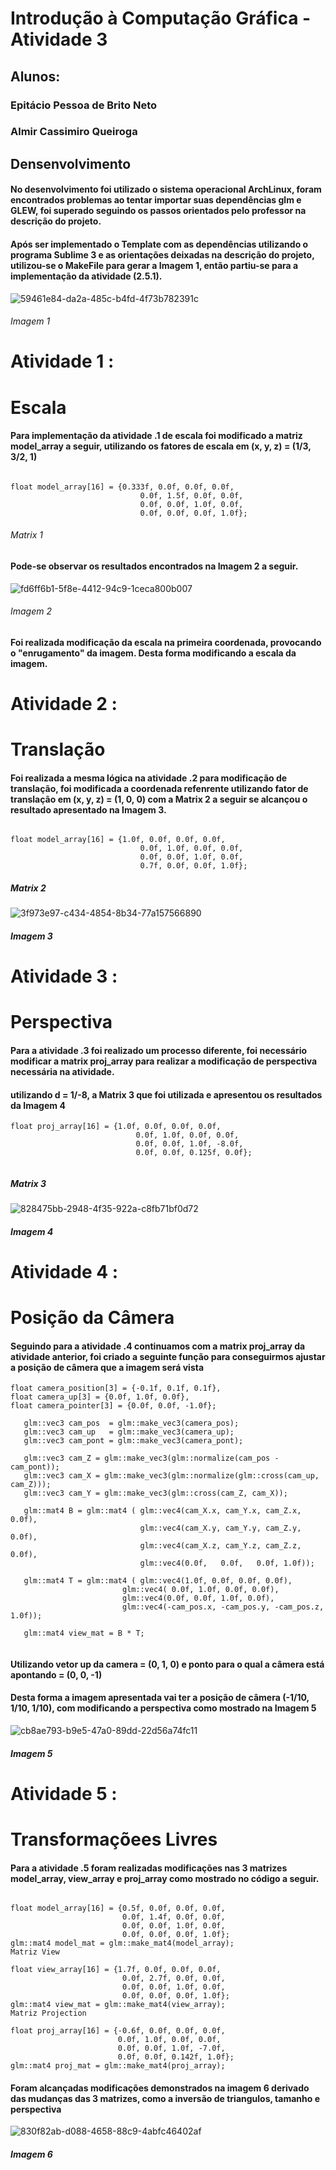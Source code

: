 # Introdução à Computação Gráfica - Atividade 3
## <b>Alunos:</b>

### Epitácio Pessoa de Brito Neto

### Almir Cassimiro Queiroga

## Densenvolvimento

#### No desenvolvimento foi utilizado o sistema operacional ArchLinux, foram encontrados problemas ao tentar importar suas dependências glm e GLEW, foi superado seguindo os passos orientados pelo professor na descrição do projeto.
#### Após ser implementado o Template com as dependências utilizando o programa Sublime 3 e as orientações deixadas na descrição do projeto, utilizou-se o MakeFile para gerar a Imagem 1, então partiu-se para a implementação da atividade (2.5.1).



![59461e84-da2a-485c-b4fd-4f73b782391c](https://user-images.githubusercontent.com/28552417/101514721-5887c780-395c-11eb-8324-7af0d47d26a6.jpg)
###### Imagem 1

# Atividade 1 : 
# Escala

#### Para implementação da atividade .1 de escala foi modificado a matriz model_array a seguir, utilizando os fatores de escala em (x, y, z) = (1/3, 3/2, 1)


```

float model_array[16] = {0.333f, 0.0f, 0.0f, 0.0f, 
                             0.0f, 1.5f, 0.0f, 0.0f, 
                             0.0f, 0.0f, 1.0f, 0.0f, 
                             0.0f, 0.0f, 0.0f, 1.0f};
```
                             
###### Matrix 1

#### Pode-se observar os resultados encontrados na Imagem 2 a seguir.

![fd6ff6b1-5f8e-4412-94c9-1ceca800b007](https://user-images.githubusercontent.com/28552417/101514935-9258ce00-395c-11eb-8ff4-1de55f440051.jpg)
###### Imagem 2

#### Foi realizada modificação da escala na primeira coordenada, provocando o "enrugamento" da imagem. Desta forma modificando a escala da imagem.

# Atividade 2 : 
# Translação

#### Foi realizada a mesma lógica na atividade .2 para modificação de translação, foi modificada a coordenada refenrente utilizando fator de translação em (x, y, z) = (1, 0, 0) com a Matrix 2 a seguir se alcançou o resultado apresentado na Imagem 3.

```

float model_array[16] = {1.0f, 0.0f, 0.0f, 0.0f, 
                             0.0f, 1.0f, 0.0f, 0.0f, 
                             0.0f, 0.0f, 1.0f, 0.0f, 
                             0.7f, 0.0f, 0.0f, 1.0f};
```

##### Matrix 2

![3f973e97-c434-4854-8b34-77a157566890](https://user-images.githubusercontent.com/28552417/101520269-0007f880-3963-11eb-9d0c-85156e7d6dde.jpg)

##### Imagem 3

# Atividade 3 : 
# Perspectiva

#### Para a atividade .3 foi realizado um processo diferente, foi necessário modificar a matrix proj_array para realizar a modificação de perspectiva necessária na atividade.
#### utilizando d = 1/-8, a Matrix 3 que foi utilizada e apresentou os resultados da Imagem 4

```
float proj_array[16] = {1.0f, 0.0f, 0.0f, 0.0f, 
                            0.0f, 1.0f, 0.0f, 0.0f, 
                            0.0f, 0.0f, 1.0f, -8.0f, 
                            0.0f, 0.0f, 0.125f, 0.0f};
                            
 ```
 ##### Matrix 3
 
 ![828475bb-2948-4f35-922a-c8fb71bf0d72](https://user-images.githubusercontent.com/28552417/101521097-1a8ea180-3964-11eb-91e3-4c0718f34c02.jpg)
 
 ##### Imagem 4
 
 # Atividade 4 : 
# Posição da Câmera
 
 #### Seguindo para a atividade .4 continuamos com a matrix proj_array da atividade anterior, foi criado a seguinte função para conseguirmos ajustar a posição de câmera que a imagem será vista
 
 ```
 float camera_position[3] = {-0.1f, 0.1f, 0.1f},
float camera_up[3] = {0.0f, 1.0f, 0.0f},
float camera_pointer[3] = {0.0f, 0.0f, -1.0f};
          
    glm::vec3 cam_pos  = glm::make_vec3(camera_pos);
    glm::vec3 cam_up   = glm::make_vec3(camera_up);
    glm::vec3 cam_pont = glm::make_vec3(camera_pont);

    glm::vec3 cam_Z = glm::make_vec3(glm::normalize(cam_pos - cam_pont));
    glm::vec3 cam_X = glm::make_vec3(glm::normalize(glm::cross(cam_up, cam_Z)));
    glm::vec3 cam_Y = glm::make_vec3(glm::cross(cam_Z, cam_X));

    glm::mat4 B = glm::mat4 ( glm::vec4(cam_X.x, cam_Y.x, cam_Z.x, 0.0f),
                              glm::vec4(cam_X.y, cam_Y.y, cam_Z.y, 0.0f),
                              glm::vec4(cam_X.z, cam_Y.z, cam_Z.z, 0.0f),
                              glm::vec4(0.0f,   0.0f,   0.0f, 1.0f));

    glm::mat4 T = glm::mat4 ( glm::vec4(1.0f, 0.0f, 0.0f, 0.0f),
                          glm::vec4( 0.0f, 1.0f, 0.0f, 0.0f),
                          glm::vec4(0.0f, 0.0f, 1.0f, 0.0f),
                          glm::vec4(-cam_pos.x, -cam_pos.y, -cam_pos.z, 1.0f));

    glm::mat4 view_mat = B * T;
    

```

#### Utilizando vetor up da camera = (0, 1, 0) e ponto para o qual a câmera está apontando = (0, 0, -1)
#### Desta forma a imagem apresentada vai ter a posição de câmera (-1/10, 1/10, 1/10), com modificando a perspectiva como mostrado na Imagem 5

![cb8ae793-b9e5-47a0-89dd-22d56a74fc11](https://user-images.githubusercontent.com/28552417/101523372-48c1b080-3967-11eb-9ad8-8a1251f31f04.jpg)

##### Imagem 5

# Atividade 5 : 
# Transformaçõees Livres

#### Para a atividade .5 foram realizadas modificações nas 3 matrizes model_array, view_array e proj_array como mostrado no código a seguir. 


```

float model_array[16] = {0.5f, 0.0f, 0.0f, 0.0f, 
                         0.0f, 1.4f, 0.0f, 0.0f, 
                         0.0f, 0.0f, 1.0f, 0.0f, 
                         0.0f, 0.0f, 0.0f, 1.0f};
glm::mat4 model_mat = glm::make_mat4(model_array);
Matriz View

float view_array[16] = {1.7f, 0.0f, 0.0f, 0.0f, 
                         0.0f, 2.7f, 0.0f, 0.0f, 
                         0.0f, 0.0f, 1.0f, 0.0f, 
                         0.0f, 0.0f, 0.0f, 1.0f};
glm::mat4 view_mat = glm::make_mat4(view_array);
Matriz Projection

float proj_array[16] = {-0.6f, 0.0f, 0.0f, 0.0f, 
                        0.0f, 1.0f, 0.0f, 0.0f, 
                        0.0f, 0.0f, 1.0f, -7.0f, 
                        0.0f, 0.0f, 0.142f, 1.0f};
glm::mat4 proj_mat = glm::make_mat4(proj_array);

```

#### Foram alcançadas modificações demonstrados na imagem 6 derivado das mudanças das 3 matrizes, como a inversão de triangulos, tamanho e perspectiva

![830f82ab-d088-4658-88c9-4abfc46402af](https://user-images.githubusercontent.com/28552417/101524020-29775300-3968-11eb-8020-8fec0f1f4968.jpg)

##### Imagem 6

